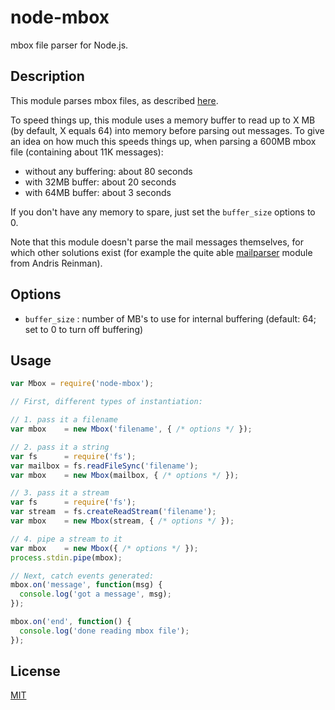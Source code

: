 node-mbox
=========

mbox file parser for Node.js.

Description
-----------
This module parses mbox files, as described [here](http://qmail.org./man/man5/mbox.html).

To speed things up, this module uses a memory buffer to read up to X MB (by
default, X equals 64) into memory before parsing out messages. To give an
idea on how much this speeds things up, when parsing a 600MB mbox file
(containing about 11K messages):

*  without any buffering: about 80 seconds
*  with 32MB buffer: about 20 seconds
*  with 64MB buffer:  about 3 seconds

If you don't have any memory to spare, just set the `buffer_size` options
to 0.

Note that this module doesn't parse the mail messages themselves, for which
other solutions exist (for example the quite able
[mailparser](https://github.com/andris9/mailparser) module from Andris
Reinman).

Options
-------

*  `buffer_size` : number of MB's to use for internal buffering (default: 64; set to 0 to turn off buffering)

Usage
-----
```javascript
var Mbox = require('node-mbox');

// First, different types of instantiation:

// 1. pass it a filename
var mbox    = new Mbox('filename', { /* options */ });

// 2. pass it a string
var fs      = require('fs');
var mailbox = fs.readFileSync('filename');
var mbox    = new Mbox(mailbox, { /* options */ });

// 3. pass it a stream
var fs      = require('fs');
var stream  = fs.createReadStream('filename');
var mbox    = new Mbox(stream, { /* options */ });

// 4. pipe a stream to it
var mbox    = new Mbox({ /* options */ });
process.stdin.pipe(mbox);

// Next, catch events generated:
mbox.on('message', function(msg) {
  console.log('got a message', msg);
});

mbox.on('end', function() {
  console.log('done reading mbox file');
});
```

License
-------
[MIT](https://raw.github.com/robertklep/node-mbox/master/LICENSE)
